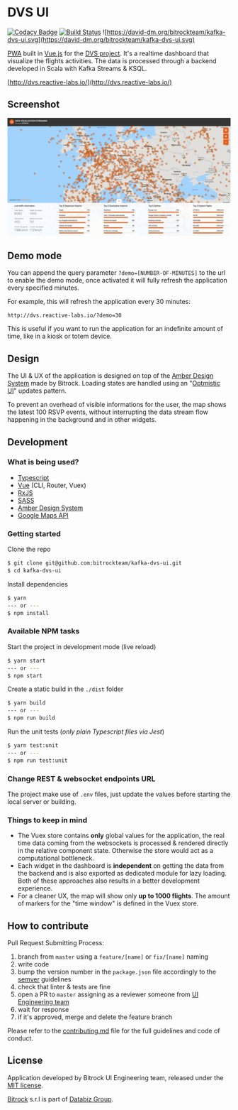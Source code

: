 # DVS UI
[![Codacy Badge](https://api.codacy.com/project/badge/Grade/a14cf221df7d454ea6625f5915dfd315)](https://app.codacy.com/gh/bitrockteam/kafka-dvs-ui?utm_source=github.com&utm_medium=referral&utm_content=bitrockteam/kafka-dvs-ui&utm_campaign=Badge_Grade_Dashboard)
[![Build Status](https://iproject-jenkins.reactive-labs.io/buildStatus/icon?job=kafka-dvs-ui%2Fmaster)](https://iproject-jenkins.reactive-labs.io/view/DVS/job/kafka-dvs-ui/job/master/)
![https://david-dm.org/bitrockteam/kafka-dvs-ui.svg](https://david-dm.org/bitrockteam/kafka-dvs-ui.svg)

[PWA](https://developers.google.com/web/progressive-web-apps/) built in [Vue.js](https://vuejs.org/) for the [DVS project](https://github.com/search?q=topic%3Akafka-dvs+org%3Abitrockteam&type=Repositories). It's a realtime dashboard that visualize the flights activities. The data is processed through a backend developed in Scala with Kafka Streams & KSQL.

[http://dvs.reactive-labs.io/](http://dvs.reactive-labs.io/)

## Screenshot
![DVS UI screenshot](public/img/dvs.png)

## Demo mode
You can append the query parameter `?demo=[NUMBER-OF-MINUTES]` to the url to enable the demo mode, once activated it will fully refresh the application every specified minutes.

For example, this will refresh the application every 30 minutes:

```http
http://dvs.reactive-labs.io/?demo=30
```

This is useful if you want to run the application for an indefinite amount of time, like in a kiosk or totem device.

## Design
The UI & UX of the application is designed on top of the [Amber Design System](https://amber.bitrock.it/) made by Bitrock. Loading states are handled using an "[Optmistic UI](https://uxplanet.org/optimistic-1000-34d9eefe4c05)" updates pattern.

To prevent an overhead of visible informations for the user, the map shows the latest 100 RSVP events, without interrupting the data stream flow happening in the background and in other widgets.

## Development

### What is being used?
  * [Typescript](https://www.typescriptlang.org/)
  * [Vue](https://vuejs.org/) (CLI, Router, Vuex)
  * [RxJS](https://rxjs.dev/)
  * [SASS](https://sass-lang.com/)
  * [Amber Design System](https://amber.bitrock.it/)
  * [Google Maps API](https://cloud.google.com/maps-platform/)

### Getting started
Clone the repo
```bash
$ git clone git@github.com:bitrockteam/kafka-dvs-ui.git
$ cd kafka-dvs-ui
```

Install dependencies
```bash
$ yarn
--- or ---
$ npm install
```

### Available NPM tasks
Start the project in development mode (live reload)
```bash
$ yarn start
--- or ---
$ npm start
```

Create a static build in the `./dist` folder
```bash
$ yarn build
--- or ---
$ npm run build
```

Run the unit tests (*only plain Typescript files via Jest*)
```bash
$ yarn test:unit
--- or ---
$ npm run test:unit
```

### Change REST & websocket endpoints URL
The project make use of `.env` files, just update the values before starting the local server or building.

### Things to keep in mind
  * The Vuex store contains **only** global values for the application, the real time data coming from the websockets is processed & rendered directly in the relative component state. Otherwise the store would act as a computational bottleneck.
  * Each widget in the dashboard is **independent** on getting the data from the backend and is also exported as dedicated module for lazy loading. Both of these approaches also results in a better development experience.
  * For a cleaner UX, the map will show only **up to 1000 flights**. The amount of markers for the "time window" is defined in the Vuex store.

## How to contribute
Pull Request Submitting Process:
1. branch from `master` using a `feature/[name]` or `fix/[name]` naming
2. write code
3. bump the version number in the `package.json` file accordingly to the [semver](https://semver.org/) guidelines
4. check that linter & tests are fine
5. open a PR to `master` assigning as a reviewer someone from [UI Engineering team](https://github.com/orgs/bitrockteam/teams/ui-engineering/members)
6. wait for response
7. if it's approved, merge and delete the feature branch

Please refer to the [contributing.md](contributing.md) file for the full guidelines and code of conduct.

## License
Application developed by Bitrock UI Engineering team, released under the [MIT license](LICENSE).

[Bitrock](https://bitrock.it/) s.r.l is part of [Databiz Group](https://databiz.it/).
